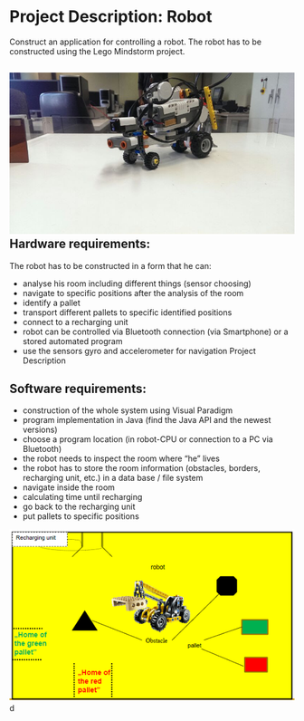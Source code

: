Project Description: Robot
==========================

Construct an application for controlling a robot. The robot has to be constructed using the Lego Mindstorm project.

![alt tag](https://github.com/nanaBaah/Java-Project-for-Programming-the-LEGO-MINDSTORMS-NXT/blob/master/Lego_NXT_robot.jpg)
Hardware requirements: 
----------------------

The robot has to be constructed in a form that he can:
* analyse his room including different things (sensor choosing)
* navigate to specific positions after the analysis of the room
* identify a pallet
* transport different pallets to specific identified positions
* connect to a recharging unit
* robot can be controlled via Bluetooth connection (via Smartphone) or a stored automated program
* use the sensors gyro and accelerometer for navigation Project Description

Software requirements:
----------------------

* construction of the whole system using Visual Paradigm
* program implementation in Java (find the Java API and the newest versions)
* choose a program location (in robot-CPU or connection to a PC via Bluetooth)
* the robot needs to inspect the room where “he” lives
* the robot has to store the room information (obstacles, borders, recharging unit, etc.) in a data base / file system
* navigate inside the room
* calculating time until recharging
* go back to the recharging unit
* put pallets to specific positions

![alt tag](https://github.com/nanaBaah/Java-Project-for-Programming-the-LEGO-MINDSTORMS-NXT/blob/master/Hardware_example.PNG)
d
